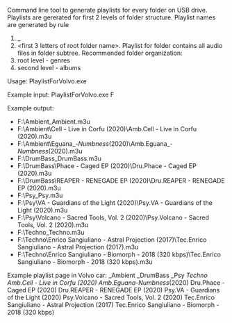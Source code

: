 Command line tool to generate playlists for every folder on USB drive.
Playlists are gererated for first 2 levels of folder structure. Playlist names are generated by rule
1. _<folder name>
2. <first 3 letters of root folder name>.<folder name>
Playlist for folder contains all audio files in folder subtree.
Recommended folder organization:
1. root level - genres
2. second level - albums

Usage:
PlaylistForVolvo.exe <USB drive letter>

Example input:
PlaylistForVolvo.exe F

Example output:
+ F:\Ambient\_Ambient.m3u
+ F:\Ambient\Cell - Live in Corfu (2020)\Amb.Cell - Live in Corfu (2020).m3u
+ F:\Ambient\Eguana_-_Numbness_(2020)\Amb.Eguana_-_Numbness_(2020).m3u
+ F:\DrumBass\_DrumBass.m3u
+ F:\DrumBass\Phace - Caged EP (2020)\Dru.Phace - Caged EP (2020).m3u
+ F:\DrumBass\REAPER - RENEGADE EP (2020)\Dru.REAPER - RENEGADE EP (2020).m3u
+ F:\Psy\_Psy.m3u
+ F:\Psy\VA - Guardians of the Light (2020)\Psy.VA - Guardians of the Light (2020).m3u
+ F:\Psy\Volcano - Sacred Tools, Vol. 2 (2020)\Psy.Volcano - Sacred Tools, Vol. 2 (2020).m3u
+ F:\Techno\_Techno.m3u
+ F:\Techno\Enrico Sangiuliano - Astral Projection (2017)\Tec.Enrico Sangiuliano - Astral Projection (2017).m3u
+ F:\Techno\Enrico Sangiuliano - Biomorph - 2018 (320 kbps)\Tec.Enrico Sangiuliano - Biomorph - 2018 (320 kbps).m3u

Example playlist page in Volvo car:
_Ambient
_DrumBass
_Psy
_Techno
Amb.Cell - Live in Corfu (2020)
Amb.Eguana_-_Numbness_(2020)
Dru.Phace - Caged EP (2020)
Dru.REAPER - RENEGADE EP (2020)
Psy.VA - Guardians of the Light (2020)
Psy.Volcano - Sacred Tools, Vol. 2 (2020)
Tec.Enrico Sangiuliano - Astral Projection (2017)
Tec.Enrico Sangiuliano - Biomorph - 2018 (320 kbps)

